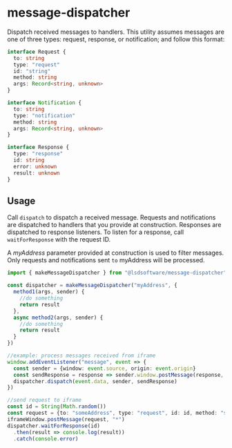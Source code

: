 # message-dispatcher
Dispatch received messages to handlers.  This utility assumes messages are one of three types: request, response, or notification; and follow this format:

```typescript
interface Request {
  to: string
  type: "request"
  id: "string"
  method: string
  args: Record<string, unknown>
}

interface Notification {
  to: string
  type: "notification"
  method: string
  args: Record<string, unknown>
}

interface Response {
  type: "response"
  id: string
  error: unknown
  result: unknown
}
```


## Usage
Call `dispatch` to dispatch a received message.  Requests and notifications are dispatched to handlers that you provide at construction.  Responses are dispatched to response listeners.  To listen for a response, call `waitForResponse` with the request ID.

A _myAddress_ parameter provided at construction is used to filter messages.  Only requests and notifications sent `to` myAddress will be processed.

```typescript
import { makeMessageDispatcher } from "@lsdsoftware/message-dispatcher"

const dispatcher = makeMessageDispatcher("myAddress", {
  method1(args, sender) {
    //do something
    return result
  },
  async method2(args, sender) {
    //do something
    return result
  }
})

//example: process messages received from iframe
window.addEventListener("message", event => {
  const sender = {window: event.source, origin: event.origin}
  const sendResponse = response => sender.window.postMessage(response, sender.origin)
  dispatcher.dispatch(event.data, sender, sendResponse)
})

//send request to iframe
const id = String(Math.random())
const request = {to: "someAddress", type: "request", id: id, method: "someMethod", args: {...}}
iframeWindow.postMessage(request, "*")
dispatcher.waitForResponse(id)
  .then(result => console.log(result))
  .catch(console.error)
```
